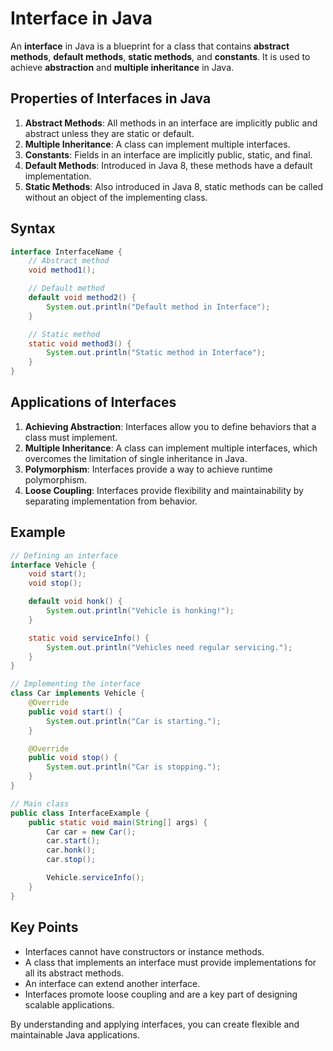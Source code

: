 # Interface in Java

An **interface** in Java is a blueprint for a class that contains **abstract methods**, **default methods**, **static methods**, and **constants**. It is used to achieve **abstraction** and **multiple inheritance** in Java.

## Properties of Interfaces in Java

1. **Abstract Methods**: All methods in an interface are implicitly public and abstract unless they are static or default.
2. **Multiple Inheritance**: A class can implement multiple interfaces.
3. **Constants**: Fields in an interface are implicitly public, static, and final.
4. **Default Methods**: Introduced in Java 8, these methods have a default implementation.
5. **Static Methods**: Also introduced in Java 8, static methods can be called without an object of the implementing class.

## Syntax
```java
interface InterfaceName {
    // Abstract method
    void method1();

    // Default method
    default void method2() {
        System.out.println("Default method in Interface");
    }

    // Static method
    static void method3() {
        System.out.println("Static method in Interface");
    }
}
```

## Applications of Interfaces

1. **Achieving Abstraction**: Interfaces allow you to define behaviors that a class must implement.
2. **Multiple Inheritance**: A class can implement multiple interfaces, which overcomes the limitation of single inheritance in Java.
3. **Polymorphism**: Interfaces provide a way to achieve runtime polymorphism.
4. **Loose Coupling**: Interfaces provide flexibility and maintainability by separating implementation from behavior.

## Example
```java
// Defining an interface
interface Vehicle {
    void start();
    void stop();

    default void honk() {
        System.out.println("Vehicle is honking!");
    }

    static void serviceInfo() {
        System.out.println("Vehicles need regular servicing.");
    }
}

// Implementing the interface
class Car implements Vehicle {
    @Override
    public void start() {
        System.out.println("Car is starting.");
    }

    @Override
    public void stop() {
        System.out.println("Car is stopping.");
    }
}

// Main class
public class InterfaceExample {
    public static void main(String[] args) {
        Car car = new Car();
        car.start();
        car.honk();
        car.stop();

        Vehicle.serviceInfo();
    }
}
```

## Key Points
- Interfaces cannot have constructors or instance methods.
- A class that implements an interface must provide implementations for all its abstract methods.
- An interface can extend another interface.
- Interfaces promote loose coupling and are a key part of designing scalable applications.

By understanding and applying interfaces, you can create flexible and maintainable Java applications.
